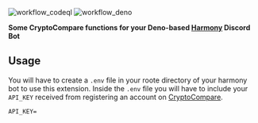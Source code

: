 ![workflow_codeql](https://github.com/JoshNo/CryptoCompare-Discord-Deno/actions/workflows/codeql.yml/badge.svg)
![workflow_deno](https://github.com/JoshNo/CryptoCompare-Discord-Deno/actions/workflows/deno.yml/badge.svg) 

**Some CryptoCompare functions for your Deno-based [Harmony](https://deno.land/x/harmony) Discord Bot**

## Usage
You will have to create a `.env` file in your roote directory of your harmony bot to use this extension. Inside the `.env` file you will have to include your `API_KEY` received from registering an account on [CryptoCompare](https://min-api.cryptocompare.com).
```
API_KEY=
```


